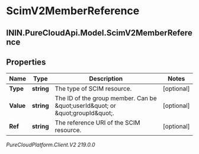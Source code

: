 # ScimV2MemberReference

## ININ.PureCloudApi.Model.ScimV2MemberReference

## Properties

|Name | Type | Description | Notes|
|------------ | ------------- | ------------- | -------------|
| **Type** | **string** | The type of SCIM resource. | [optional] |
| **Value** | **string** | The ID of the group member. Can be \&quot;userId\&quot; or \&quot;groupId\&quot;. | [optional] |
| **Ref** | **string** | The reference URI of the SCIM resource. | [optional] |



_PureCloudPlatform.Client.V2 219.0.0_
